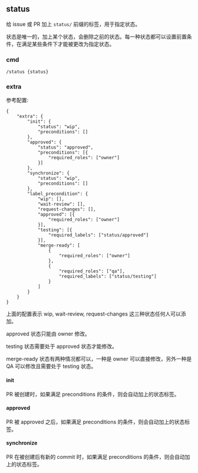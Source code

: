 ## status

给 issue 或 PR 加上 `status/` 前缀的标签，用于指定状态。

状态是唯一的，加上某个状态，会删除之前的状态。每一种状态都可以设置前置条件，在满足某些条件下才能被更改为指定状态。

### cmd

```
/status {status}
```

### extra

参考配置:

```
{
    "extra": {
        "init": {
            "status": "wip",
            "preconditions": []
        },
        "approved": {
            "status": "approved",
            "preconditions": [{
                "required_roles": ["owner"]
            }]
        },
        "synchronize": {
            "status": "wip",
            "preconditions": []
        },
        "label_precondition": {
            "wip": [],
            "wait-review": [],
            "request-changes": [],
            "approved": [{
                "required_roles": ["owner"]
            }],
            "testing": [{
                "required_labels": ["status/approved"]
            }],
            "merge-ready": [
                {
                    "required_roles": ["owner"]
                },
                {
                    "required_roles": ["qa"],
                    "required_labels": ["status/testing"]
                }
            ]
        }
    }
}
```

上面的配置表示 wip, wait-review, request-changes 这三种状态任何人可以添加。

approved 状态只能由 owner 修改。

testing 状态需要处于 approved 状态才能修改。

merge-ready 状态有两种情况都可以，一种是 owner 可以直接修改，另外一种是 QA 可以修改且需要处于 testing 状态。

#### init

PR 被创建时，如果满足 preconditions 的条件，则会自动加上的状态标签。

#### approved

PR 被 approved 之后，如果满足 preconditions 的条件，则会自动加上的状态标签。

#### synchronize

PR 在被创建后有新的 commit 时，如果满足 preconditions 的条件，则会自动加上的状态标签。
